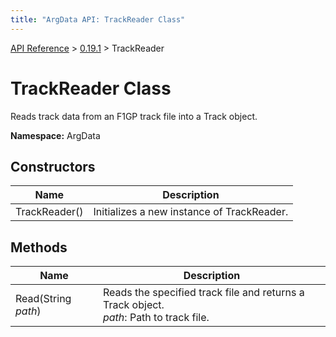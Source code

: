 ```yaml
---
title: "ArgData API: TrackReader Class"
---
```


[API Reference](/argdata/api/) &gt; [0.19.1](/argdata/api/0.19.1/) &gt; TrackReader

# TrackReader Class

Reads track data from an F1GP track file into a Track object.

**Namespace:** ArgData

## Constructors

<table class="table table-bordered table-striped ">
<thead>
  <tr>
    <th>Name</th>
    <th>Description</th>
  </tr>
</thead>
<tbody>
  <tr>
    <td>TrackReader()</td>
    <td>Initializes a new instance of TrackReader.</td>
  </tr>
</tbody>
</table>


## Methods

<table class="table table-bordered table-striped ">
<thead>
  <tr>
    <th>Name</th>
    <th>Description</th>
  </tr>
</thead>
<tbody>
  <tr>
    <td>Read(String <em>path</em>)</td>
    <td>Reads the specified track file and returns a Track object.<br /><em>path</em>: Path to track file.<br /></td>
  </tr>
</tbody>
</table>


